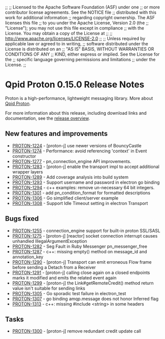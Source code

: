 ;;
;; Licensed to the Apache Software Foundation (ASF) under one
;; or more contributor license agreements.  See the NOTICE file
;; distributed with this work for additional information
;; regarding copyright ownership.  The ASF licenses this file
;; to you under the Apache License, Version 2.0 (the
;; "License"); you may not use this file except in compliance
;; with the License.  You may obtain a copy of the License at
;; 
;;   http://www.apache.org/licenses/LICENSE-2.0
;; 
;; Unless required by applicable law or agreed to in writing,
;; software distributed under the License is distributed on an
;; "AS IS" BASIS, WITHOUT WARRANTIES OR CONDITIONS OF ANY
;; KIND, either express or implied.  See the License for the
;; specific language governing permissions and limitations
;; under the License.
;;

# Qpid Proton 0.15.0 Release Notes

Proton is a high-performance, lightweight messaging library. More
about [Qpid Proton]({{site_url}}/proton/index.html).

For more information about this release, including download links and
documentation, see the [release overview](index.html).


## New features and improvements

 - [PROTON-1224](https://issues.apache.org/jira/browse/PROTON-1224) - [proton-j] use newer versions of BouncyCastle
 - [PROTON-1274](https://issues.apache.org/jira/browse/PROTON-1274) - Performance: avoid referencing 'context' in Event constructor
 - [PROTON-1277](https://issues.apache.org/jira/browse/PROTON-1277) - pn_connection_engine API improvements.
 - [PROTON-1283](https://issues.apache.org/jira/browse/PROTON-1283) - [proton-j] enable the transport impl to accept additional wrapper layers
 - [PROTON-1289](https://issues.apache.org/jira/browse/PROTON-1289) - Add coverage analysis into build system
 - [PROTON-1293](https://issues.apache.org/jira/browse/PROTON-1293) - Support username and password in electron go binding
 - [PROTON-1294](https://issues.apache.org/jira/browse/PROTON-1294) - c++ examples: remove un-necessary 64 bit integers.
 - [PROTON-1301](https://issues.apache.org/jira/browse/PROTON-1301) - add pn_condition_format for formatted descriptions
 - [PROTON-1306](https://issues.apache.org/jira/browse/PROTON-1306) - Go simplified client/server example
 - [PROTON-1308](https://issues.apache.org/jira/browse/PROTON-1308) - Support Idle Timeout setting in electron Transport  

## Bugs fixed

 - [PROTON-1255](https://issues.apache.org/jira/browse/PROTON-1255) - connection_engine support for built-in proton SSL/SASL
 - [PROTON-1275](https://issues.apache.org/jira/browse/PROTON-1275) - [proton-j] [reactor] socket connection interrupt causes unhandled IllegalArgumentException
 - [PROTON-1282](https://issues.apache.org/jira/browse/PROTON-1282) - Seg Fault in Ruby Messenger pn_messenger_free
 - [PROTON-1287](https://issues.apache.org/jira/browse/PROTON-1287) - c++: missing empty() method on message_id and annotation_key
 - [PROTON-1290](https://issues.apache.org/jira/browse/PROTON-1290) - [proton-j] Transport can emit erroneous Flow frame before sending a Detach from a Receiver
 - [PROTON-1291](https://issues.apache.org/jira/browse/PROTON-1291) - [proton-j] calling close again on a closed endpoints marks it modified and emits the related event again
 - [PROTON-1299](https://issues.apache.org/jira/browse/PROTON-1299) - [proton-j] the Link#getRemoteCredit() method return value isn't suitable for sending links
 - [PROTON-1305](https://issues.apache.org/jira/browse/PROTON-1305) - Go sporadic test failure in electron_test
 - [PROTON-1307](https://issues.apache.org/jira/browse/PROTON-1307) - go binding amqp.message does not honor Inferred flag
 - [PROTON-1313](https://issues.apache.org/jira/browse/PROTON-1313) - c++: missing #include &lt;string&gt; in some headers

## Tasks

 - [PROTON-1300](https://issues.apache.org/jira/browse/PROTON-1300) - [proton-j] remove redundant credit update call
